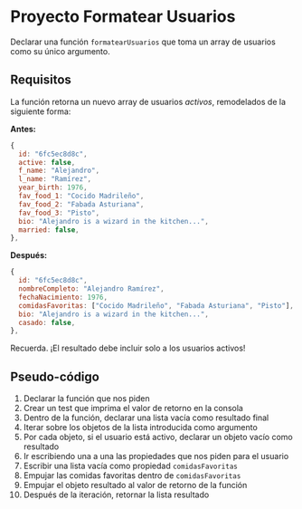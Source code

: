 # Proyecto Formatear Usuarios

Declarar una función `formatearUsuarios` que toma un array de usuarios como su único argumento.

## Requisitos

La función retorna un nuevo array de usuarios _activos_, remodelados de la siguiente forma:

**Antes:**

```js
{
  id: "6fc5ec8d8c",
  active: false,
  f_name: "Alejandro",
  l_name: "Ramírez",
  year_birth: 1976,
  fav_food_1: "Cocido Madrileño",
  fav_food_2: "Fabada Asturiana",
  fav_food_3: "Pisto",
  bio: "Alejandro is a wizard in the kitchen...",
  married: false,
},
```

**Después:**

```js
{
  id: "6fc5ec8d8c",
  nombreCompleto: "Alejandro Ramírez",
  fechaNacimiento: 1976,
  comidasFavoritas: ["Cocido Madrileño", "Fabada Asturiana", "Pisto"],
  bio: "Alejandro is a wizard in the kitchen...",
  casado: false,
},
```

Recuerda. ¡El resultado debe incluir solo a los usuarios activos!

## Pseudo-código

1. Declarar la función que nos piden
2. Crear un test que imprima el valor de retorno en la consola
3. Dentro de la función, declarar una lista vacía como resultado final
4. Iterar sobre los objetos de la lista introducida como argumento
5. Por cada objeto, si el usuario está activo, declarar un objeto vacío como resultado
6. Ir escribiendo una a una las propiedades que nos piden para el usuario
7. Escribir una lista vacía como propiedad `comidasFavoritas`
8. Empujar las comidas favoritas dentro de `comidasFavoritas`
9. Empujar el objeto resultado al valor de retorno de la función
10. Después de la iteración, retornar la lista resultado
